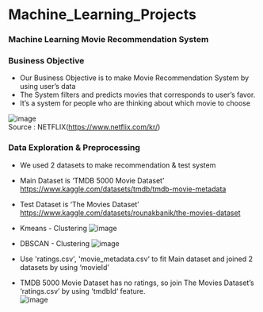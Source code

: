 # Machine_Learning_Projects  

### Machine Learning Movie Recommendation System



### Business Objective 
* Our Business Objective is to make Movie Recommendation System by using user’s data
* The System filters and predicts movies that corresponds to user’s favor.
* It’s a system for people who are thinking about which movie to choose


![image](https://user-images.githubusercontent.com/94350277/204816396-5c3b3409-323d-48bf-a981-9e222c0677a1.png)  
Source : NETFLIX(https://www.netflix.com/kr/)  


### Data Exploration & Preprocessing
* We used 2 datasets to make recommendation & test system
* Main Dataset is ‘TMDB 5000 Movie Dataset’  
https://www.kaggle.com/datasets/tmdb/tmdb-movie-metadata

* Test Dataset is ‘The Movies Dataset’  
https://www.kaggle.com/datasets/rounakbanik/the-movies-dataset


* Kmeans - Clustering
![image](https://user-images.githubusercontent.com/94350277/204833333-b8c1d47d-2edc-496e-8b47-962f2dd2608a.png)

* DBSCAN - Clustering
![image](https://user-images.githubusercontent.com/94350277/204833462-19dde132-7d45-48ab-baf6-4c80e5f45eac.png)


* Use 'ratings.csv', 'movie_metadata.csv‘ to fit Main dataset and joined 2 datasets by using ‘movieId’
* TMDB 5000 Movie Dataset has no ratings, so join The Movies Dataset’s ‘ratings.csv’ by using 'tmdbId‘ feature.  
![image](https://user-images.githubusercontent.com/94350277/204834455-5b931257-f06b-4f05-a8f0-29ffe76cf610.png)



